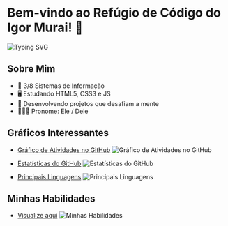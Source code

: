 # Bem-vindo ao Refúgio de Código do Igor Murai! 👋

![Typing SVG](https://readme-typing-svg.herokuapp.com?font=&duration=2500&pause=1250&color=00FF8F&width=430&lines=Oi%2C+eu+sou+Igor+Murai+;Bacharelando+em+Sistemas+de+Informação)

## Sobre Mim
- 📕 3/8 Sistemas de Informação
- 🖥 Estudando HTML5, CSS3 e JS
- 🧠 Desenvolvendo projetos que desafiam a mente 
- 👩🏾‍🎓 Pronome: Ele / Dele

## Gráficos Interessantes
- [Gráfico de Atividades no GitHub](https://github.com/ashutosh00710/github-readme-activity-graph)
![Gráfico de Atividades no GitHub](https://github-readme-activity-graph.vercel.app/graph?username=igormurai&bg_color=0d1117&color=BBC8C6&line=858585&point=00FF8F&area=true&hide_border=true)

- [Estatísticas do GitHub](https://github.com/igormurai/github-readme-stats)
![Estatísticas do GitHub](https://github-readme-stats.vercel.app/api?username=igormurai&count_private=true&theme=dark&show_icons=true)

- [Principais Linguagens](https://github.com/igormurai/github-readme-stats)
![Principais Linguagens](https://github-readme-stats.vercel.app/api/top-langs/?username=igormurai&layout=compact&theme=dark)

## Minhas Habilidades
- [Visualize aqui](https://skillicons.dev)
![Minhas Habilidades](https://skillicons.dev/icons?i=git,github,js,html,css)
